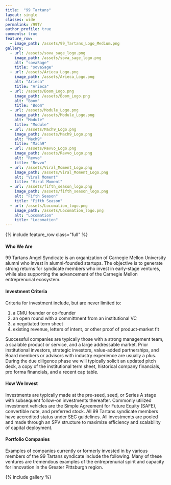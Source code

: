 ```yaml
---
title:  "99 Tartans"
layout: single
classes: wide
permalink: /99T/
author_profile: true
comments: true
feature_row:
  - image_path: /assets/99_Tartans_Logo_Medium.png
gallery:
  - url: /assets/sova_sage_logo.png
    image_path: /assets/sova_sage_logo.png
    alt: "sovaSage"
    title: "sovaSage"
  - url: /assets/Arieca_Logo.png
    image_path: /assets/Arieca_Logo.png
    alt: "Arieca"
    title: "Arieca"
  - url: /assets/Boom_Logo.png
    image_path: /assets/Boom_Logo.png
    alt: "Boom"
    title: "Boom"
  - url: /assets/Module_Logo.png
    image_path: /assets/Module_Logo.png
    alt: "Module"
    title: "Module"
  - url: /assets/Mach9_Logo.png
    image_path: /assets/Mach9_Logo.png
    alt: "Mach9"
    title: "Mach9"
  - url: /assets/Revvo_Logo.png
    image_path: /assets/Revvo_Logo.png
    alt: "Revvo"
    title: "Revvo"
  - url: /assets/Viral_Moment_Logo.png
    image_path: /assets/Viral_Moment_Logo.png
    alt: "Viral Moment"
    title: "Viral Moment"
  - url: /assets/fifth_season_logo.png
    image_path: /assets/fifth_season_logo.png
    alt: "Fifth Season"
    title: "Fifth Season"
  - url: /assets/Locomation_logo.png
    image_path: /assets/Locomation_logo.png
    alt: "Locomation"
    title: "Locomation"
---
```

{% include feature_row class="full" %}
#### Who We Are
99 Tartans Angel Syndicate is an organization of Carnegie Mellon University alumni who invest in alumni-founded startups. The objective is to generate strong returns for syndicate members who invest in early-stage ventures, while also supporting the advancement of the Carnegie Mellon entreprenurial ecosystem.

#### Investment Criteria
Criteria for investment include, but are never limited to:
1. a CMU founder or co-founder
2. an open round with a committment from an institutional VC
3. a negotiated term sheet
4. existing revenue, letters of intent, or other proof of product-market fit

Successful companies are typically those with a strong management team, a scalable product or service, and a large addressable market. Prior institutional investors, strategic investors, value-added partnerships, and Board members or advisors with industry experience are usually a plus. During the due diligence phase we will typically solicit an updated pitch deck, a copy of the institutional term sheet, historical company financials, pro forma financials, and a recent cap table.

#### How We Invest
Investments are typically made at the pre-seed, seed, or Series A stage with subsequent follow-on investments thereafter. Commonly utilized investment vehicles are the Simple Agreement for Future Equity (SAFE), convertible note, and preferred stock.  All 99 Tartans syndicate members have accredited status under SEC guidelines. All investments are pooled and made through an SPV structure to maximize efficiency and scalability of capital deployment.

#### Portfolio Companies
Examples of companies currently or formerly invested in by various members of the 99 Tartans syndicate include the following. Many of these ventures are tremendous examples of the entreprenurial spirit and capacity for innovation in the Greater Pittsburgh region.

{% include gallery %}
